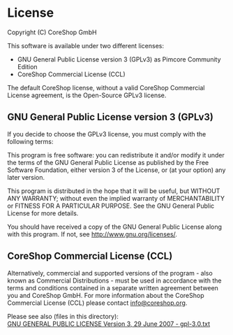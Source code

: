 # License

Copyright (C) CoreShop GmbH

This software is available under two different licenses:

* GNU General Public License version 3 (GPLv3) as Pimcore Community Edition
* CoreShop Commercial License (CCL)

The default CoreShop license, without a valid CoreShop Commercial License agreement, is the Open-Source GPLv3 license.

## GNU General Public License version 3 (GPLv3)

If you decide to choose the GPLv3 license, you must comply with the following terms:

This program is free software: you can redistribute it and/or modify
it under the terms of the GNU General Public License as published by
the Free Software Foundation, either version 3 of the License, or
(at your option) any later version.

This program is distributed in the hope that it will be useful,
but WITHOUT ANY WARRANTY; without even the implied warranty of
MERCHANTABILITY or FITNESS FOR A PARTICULAR PURPOSE. See the
GNU General Public License for more details.

You should have received a copy of the GNU General Public License
along with this program. If not, see <http://www.gnu.org/licenses/>.

## CoreShop Commercial License (CCL)

Alternatively, commercial and supported versions of the program - also known as
Commercial Distributions - must be used in accordance with the terms and conditions
contained in a separate written agreement between you and CoreShop GmbH.
For more information about the CoreShop Commercial License (CCL) please contact info@coreshop.org.

Please see also (files in this directory):  
[GNU GENERAL PUBLIC LICENSE Version 3, 29 June 2007 - gpl-3.0.txt](gpl-3.0.txt)  